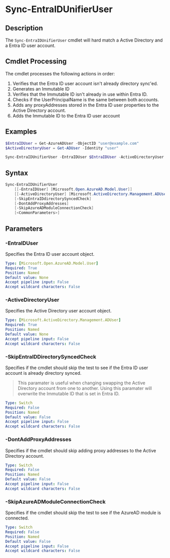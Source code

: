 # Sync-EntraIDUnifierUser

## Description
The `Sync-EntraIDUnifierUser` cmdlet will hard match a Active Directory and a Entra ID user account.

## Cmdlet Processing
The cmdlet processes the following actions in order:

1. Verifies that the Entra ID user account isn't already directory sync'ed.
2. Generates an Immutable ID
3. Verifies that the Immutable ID isn't already in use within Entra ID.
4. Checks if the UserPrincipalName is the same between both accounts.
5. Adds any proxyAddresses stored in the Entra ID user properties to the Active Directory account.
6. Adds the Immutable ID to the Entra ID user account

## Examples
``` powershell
$EntraIDUser = Get-AzureADUser -ObjectID "user@example.com"
$ActiveDirectoryUser = Get-ADUser -Identity "user"

Sync-EntraIDUnifierUser -EntraIDUser $EntraIDUser -ActiveDirectoryUser $ActiveDirectoryUser
```

## Syntax

``` powershell
Sync-EntraIDUnifierUser
    [[-EntraIDUser] [Microsoft.Open.AzureAD.Model.User]]
    [[-ActiveDirectoryUser] [Microsoft.ActiveDirectory.Management.ADUser]]
    [-SkipEntraIDdirectorySyncedCheck]
    [-DontAddProxyAddresses]
    [-SkipAzureADModuleConnectionCheck]
    [<CommonParameters>]
```

## Parameters

### -EntraIDUser 
Specifies the Entra ID user account object.

```yaml
Type: [Microsoft.Open.AzureAD.Model.User]
Required: True
Position: Named
Default value: None
Accept pipeline input: False
Accept wildcard characters: False
```

### -ActiveDirectoryUser 
Specifies the Active Directory user account object.

```yaml
Type: [Microsoft.ActiveDirectory.Management.ADUser]
Required: True
Position: Named
Default value: None
Accept pipeline input: False
Accept wildcard characters: False
```

### -SkipEntraIDDirectorySyncedCheck 
Specifies if the cmdlet should skip the test to see if the Entra ID user account is already directory synced.

> This paramater is useful when changing swapping the Active Directory account from one to another. Using this paramater will overwrite the Immutable ID that is set in Entra ID.

```yaml
Type: Switch
Required: False
Position: Named
Default value: False
Accept pipeline input: False
Accept wildcard characters: False
```

### -DontAddProxyAddresses 
Specifies if the cmdlet should skip adding proxy addresses to the Active Directory account.

```yaml
Type: Switch
Required: False
Position: Named
Default value: False
Accept pipeline input: False
Accept wildcard characters: False
```

### -SkipAzureADModuleConnectionCheck 
Specifies if the cmdlet should skip the test to see if the AzureAD module is connected.

```yaml
Type: Switch
Required: False
Position: Named
Default value: False
Accept pipeline input: False
Accept wildcard characters: False
```